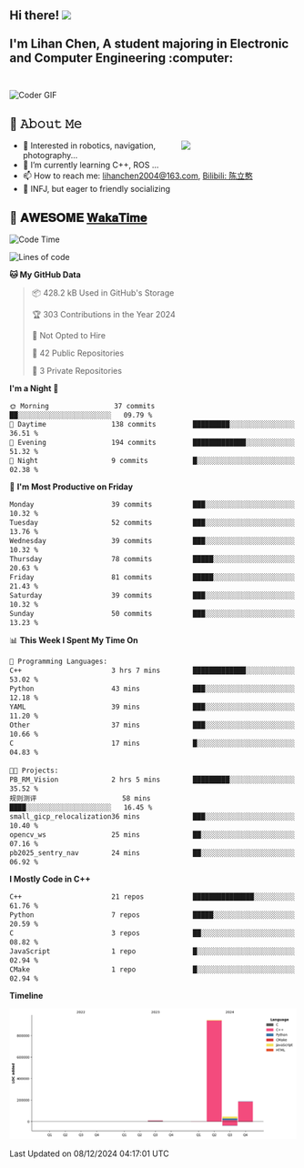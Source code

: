 <h2 align="left">
 <abc>
  <br>Hi there! <img src="https://user-images.githubusercontent.com/42378118/110234147-e3259600-7f4e-11eb-95be-0c4047144dea.gif" width="30"><br>
  <br> I'm Lihan Chen, A student majoring in Electronic and Computer Engineering :computer:<br>
  <br>
 </abc>
</h2>

<img align="center" src="https://media.giphy.com/media/SWoSkN6DxTszqIKEqv/giphy.gif" alt="Coder GIF" width="500">

## :book: 𝙰𝚋𝚘𝚞𝚝 𝙼𝚎

<img align="right" width="40%" src="https://github-readme-stats.vercel.app/api?username=LihanChen2004&show_icons=true&icon_color=CE1D2D&text_color=718096&bg_color=ffffff&hide_title=true" />

- 🌟 Interested in robotics, navigation, photography...
- 🌱 I’m currently learning C++, ROS ... 
- 📫 How to reach me: lihanchen2004@163.com, [Bilibili: 陈立憨](https://space.bilibili.com/170786212)
- 👯 INFJ, but eager to friendly socializing

## 📜 𝐀𝐖𝐄𝐒𝐎𝐌𝐄 [𝐖𝐚𝐤𝐚𝐓𝐢𝐦𝐞](https://github.com/anmol098/waka-readme-stats)

<!--START_SECTION:waka-->
![Code Time](http://img.shields.io/badge/Code%20Time-419%20hrs%2027%20mins-blue)

![Lines of code](https://img.shields.io/badge/From%20Hello%20World%20I%27ve%20Written-1.2%20million%20lines%20of%20code-blue)

**🐱 My GitHub Data** 

> 📦 428.2 kB Used in GitHub's Storage 
 > 
> 🏆 303 Contributions in the Year 2024
 > 
> 🚫 Not Opted to Hire
 > 
> 📜 42 Public Repositories 
 > 
> 🔑 3 Private Repositories 
 > 
**I'm a Night 🦉** 

```text
🌞 Morning                37 commits          ██░░░░░░░░░░░░░░░░░░░░░░░   09.79 % 
🌆 Daytime                138 commits         █████████░░░░░░░░░░░░░░░░   36.51 % 
🌃 Evening                194 commits         █████████████░░░░░░░░░░░░   51.32 % 
🌙 Night                  9 commits           █░░░░░░░░░░░░░░░░░░░░░░░░   02.38 % 
```
📅 **I'm Most Productive on Friday** 

```text
Monday                   39 commits          ███░░░░░░░░░░░░░░░░░░░░░░   10.32 % 
Tuesday                  52 commits          ███░░░░░░░░░░░░░░░░░░░░░░   13.76 % 
Wednesday                39 commits          ███░░░░░░░░░░░░░░░░░░░░░░   10.32 % 
Thursday                 78 commits          █████░░░░░░░░░░░░░░░░░░░░   20.63 % 
Friday                   81 commits          █████░░░░░░░░░░░░░░░░░░░░   21.43 % 
Saturday                 39 commits          ███░░░░░░░░░░░░░░░░░░░░░░   10.32 % 
Sunday                   50 commits          ███░░░░░░░░░░░░░░░░░░░░░░   13.23 % 
```


📊 **This Week I Spent My Time On** 

```text
💬 Programming Languages: 
C++                      3 hrs 7 mins        █████████████░░░░░░░░░░░░   53.02 % 
Python                   43 mins             ███░░░░░░░░░░░░░░░░░░░░░░   12.18 % 
YAML                     39 mins             ███░░░░░░░░░░░░░░░░░░░░░░   11.20 % 
Other                    37 mins             ███░░░░░░░░░░░░░░░░░░░░░░   10.66 % 
C                        17 mins             █░░░░░░░░░░░░░░░░░░░░░░░░   04.83 % 

🐱‍💻 Projects: 
PB_RM_Vision             2 hrs 5 mins        █████████░░░░░░░░░░░░░░░░   35.52 % 
规则测评                     58 mins             ████░░░░░░░░░░░░░░░░░░░░░   16.45 % 
small_gicp_relocalization36 mins             ███░░░░░░░░░░░░░░░░░░░░░░   10.40 % 
opencv_ws                25 mins             ██░░░░░░░░░░░░░░░░░░░░░░░   07.16 % 
pb2025_sentry_nav        24 mins             ██░░░░░░░░░░░░░░░░░░░░░░░   06.92 % 
```

**I Mostly Code in C++** 

```text
C++                      21 repos            ███████████████░░░░░░░░░░   61.76 % 
Python                   7 repos             █████░░░░░░░░░░░░░░░░░░░░   20.59 % 
C                        3 repos             ██░░░░░░░░░░░░░░░░░░░░░░░   08.82 % 
JavaScript               1 repo              █░░░░░░░░░░░░░░░░░░░░░░░░   02.94 % 
CMake                    1 repo              █░░░░░░░░░░░░░░░░░░░░░░░░   02.94 % 
```



**Timeline**

![Lines of Code chart](https://raw.githubusercontent.com/LihanChen2004/LihanChen2004/main/assets/bar_graph.png)


 Last Updated on 08/12/2024 04:17:01 UTC
<!--END_SECTION:waka-->

<!--
**LihanChen2004/LihanChen2004** is a ✨ _special_ ✨ repository because its `README.md` (this file) appears on your GitHub profile.

Here are some ideas to get you started:

- 🔭 I’m currently working on ...
- 🌱 I’m currently learning ...
- 👯 I’m looking to collaborate on ...
- 🤔 I’m looking for help with ...
- 💬 Ask me about ...
- 📫 How to reach me: ...
- 😄 Pronouns: ...
- ⚡ Fun fact: ...
-->
